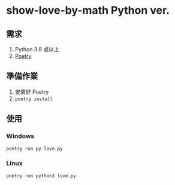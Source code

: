 # show-love-by-math Python ver.

## 需求
1. Python 3.8 或以上
2. [Poetry](https://python-poetry.org/)

## 準備作業
1. 安裝好 Poetry
2. `poetry install`

## 使用

### Windows

```
poetry run py love.py
```

### Linux

```
poetry run python3 love.py
```
